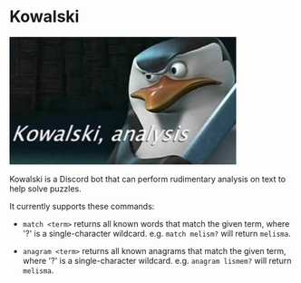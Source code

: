 # Kowalski

![Kowalski, analysis](kowalski.jpg)

Kowalski is a Discord bot that can perform rudimentary analysis on text to help solve puzzles.

It currently supports these commands:

- `match <term>` returns all known words that match the given term,
  where '?' is a single-character wildcard.
  e.g. `match melism?` will return `melisma`.

- `anagram <term>` returns all known anagrams that match the given term,
  where '?' is a single-character wildcard.
  e.g. `anagram lismem?` will return `melisma`.
